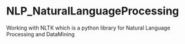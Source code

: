 # NLP_NaturalLanguageProcessing
Working with NLTK which is a python library for Natural Language Processing and DataMining
